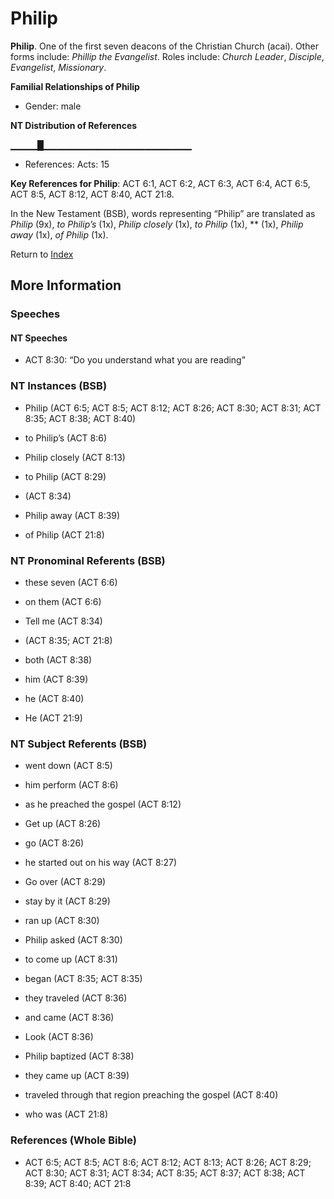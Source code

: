 # Philip
**Philip**. 
One of the first seven deacons of the Christian Church (acai). 
Other forms include: 
*Phillip the Evangelist*. 
Roles include: 
_Church Leader_, _Disciple_, _Evangelist_, _Missionary_. 




**Familial Relationships of Philip**


* Gender: male


**NT Distribution of References**

▁▁▁▁█▁▁▁▁▁▁▁▁▁▁▁▁▁▁▁▁▁▁▁▁▁▁
* References: Acts: 15



**Key References for Philip**: 
ACT 6:1, ACT 6:2, ACT 6:3, ACT 6:4, ACT 6:5, ACT 8:5, ACT 8:12, ACT 8:40, ACT 21:8. 




In the New Testament (BSB), words representing “Philip” are translated as 
*Philip* (9x), *to Philip’s* (1x), *Philip closely* (1x), *to Philip* (1x), ** (1x), *Philip away* (1x), *of Philip* (1x). 


Return to [Index](00-Index.md)

## More Information

### Speeches

#### NT Speeches

* ACT 8:30: “Do you understand what you are reading”

### NT Instances (BSB)

* Philip (ACT 6:5; ACT 8:5; ACT 8:12; ACT 8:26; ACT 8:30; ACT 8:31; ACT 8:35; ACT 8:38; ACT 8:40)

* to Philip’s (ACT 8:6)

* Philip closely (ACT 8:13)

* to Philip (ACT 8:29)

*  (ACT 8:34)

* Philip away (ACT 8:39)

* of Philip (ACT 21:8)



### NT Pronominal Referents (BSB)

* these seven (ACT 6:6)

* on them (ACT 6:6)

* Tell me (ACT 8:34)

*  (ACT 8:35; ACT 21:8)

* both (ACT 8:38)

* him (ACT 8:39)

* he (ACT 8:40)

* He (ACT 21:9)



### NT Subject Referents (BSB)

* went down (ACT 8:5)

* him perform (ACT 8:6)

* as he preached the gospel (ACT 8:12)

* Get up (ACT 8:26)

* go (ACT 8:26)

* he started out on his way (ACT 8:27)

* Go over (ACT 8:29)

* stay by it (ACT 8:29)

* ran up (ACT 8:30)

* Philip asked (ACT 8:30)

* to come up (ACT 8:31)

* began (ACT 8:35; ACT 8:35)

* they traveled (ACT 8:36)

* and came (ACT 8:36)

* Look (ACT 8:36)

* Philip baptized (ACT 8:38)

* they came up (ACT 8:39)

* traveled through that region preaching the gospel (ACT 8:40)

* who was (ACT 21:8)



### References (Whole Bible)

* ACT 6:5; ACT 8:5; ACT 8:6; ACT 8:12; ACT 8:13; ACT 8:26; ACT 8:29; ACT 8:30; ACT 8:31; ACT 8:34; ACT 8:35; ACT 8:37; ACT 8:38; ACT 8:39; ACT 8:40; ACT 21:8



